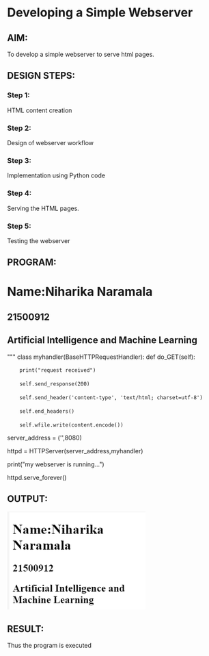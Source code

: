 # Developing a Simple Webserver
## AIM:

To develop a simple webserver to serve html pages.
## DESIGN STEPS:
### Step 1:

HTML content creation
### Step 2:

Design of webserver workflow
### Step 3:

Implementation using Python code
### Step 4:

Serving the HTML pages.
### Step 5:

Testing the webserver
## PROGRAM:
<!DOCTYPE html>
<html>
<head>
<title>My webserver</title>
</head>
<body>
<h1>Name:Niharika Naramala</h1>
<h2>21500912</h2>
<h2>Artificial Intelligence and Machine Learning</h2>
</body>
</html>
"""
class myhandler(BaseHTTPRequestHandler):
 def do_GET(self):

        print("request received")

        self.send_response(200)

        self.send_header('content-type', 'text/html; charset=utf-8')

        self.end_headers()

        self.wfile.write(content.encode())

server_address = ('',8080)

httpd = HTTPServer(server_address,myhandler)

print("my webserver is running...")

httpd.serve_forever()


## OUTPUT:
![output](https://github.com/naramala-niharika/Web_server/blob/main/y1.PNG?raw=true)
## RESULT:
Thus the program is executed
